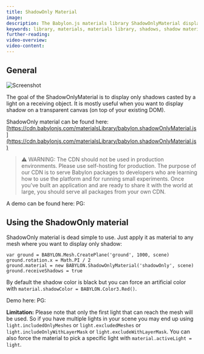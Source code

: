 ```yaml
---
title: ShadowOnly Material
image: 
description: The Babylon.js materials library ShadowOnlyMaterial displays only shadows casted by a light on a receiving object.
keywords: library, materials, materials library, shadows, shadow material
further-reading:
video-overview:
video-content:
---
```


## General

![Screenshot](/img/extensions/materials/shadowOnly.jpg)

The goal of the ShadowOnlyMaterial is to display only shadows casted by a light on a receiving object. It is mostly useful when you want to display shadow on a transparent canvas (on top of your existing DOM).

ShadowOnly material can be found here: [https://cdn.babylonjs.com/materialsLibrary/babylon.shadowOnlyMaterial.js](https://cdn.babylonjs.com/materialsLibrary/babylon.shadowOnlyMaterial.js)

> ⚠️ WARNING: The CDN should not be used in production environments. Please use self-hosting for production. The purpose of our CDN is to serve Babylon packages to developers who are learning how to use the platform and for running small experiments. Once you've built an application and are ready to share it with the world at large, you should serve all packages from your own CDN.

A demo can be found here: PG: <Playground id="#1KF7V1" title="Shadow Only Material" description="Example of shadow only material"/>

## Using the ShadowOnly material

ShadowOnly material is dead simple to use. Just apply it as material to any mesh where you want to display only shadow:

```
var ground = BABYLON.Mesh.CreatePlane('ground', 1000, scene)
ground.rotation.x = Math.PI / 2
ground.material = new BABYLON.ShadowOnlyMaterial('shadowOnly', scene)
ground.receiveShadows = true
```

By default the shadow color is black but you can force an artificial color with `material.shadowColor = BABYLON.Color3.Red()`.

Demo here:  PG: <Playground id="#1KF7V1#19" title="Shadow Only Material" description="Example of shadow only material color"/>

**Limitation:** Please note that only the first light that can reach the mesh will be used. 
So if you have multiple lights in your scene you may end up using `light.includedOnlyMeshes` or `light.excludedMeshes` or `light.includeOnlyWithLayerMask` or `light.excludeWithLayerMask`.
You can also force the material to pick a specific light with `material.activeLight = light`.


